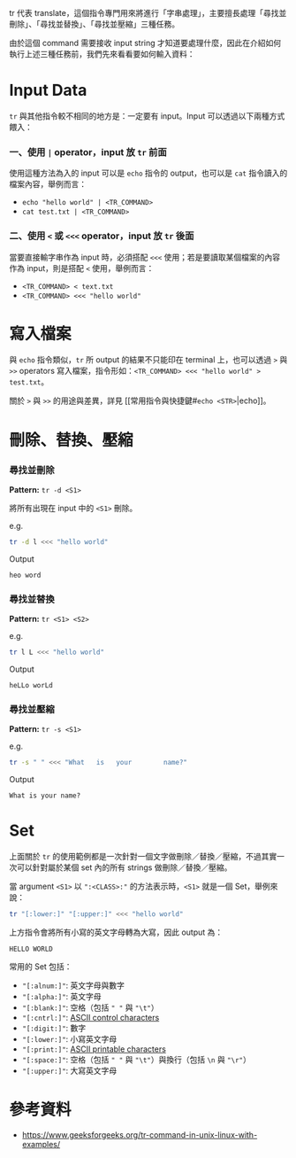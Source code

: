 tr 代表 translate，這個指令專門用來將進行「字串處理」，主要擅長處理「尋找並刪除」、「尋找並替換」、「尋找並壓縮」三種任務。

由於這個 command 需要接收 input string 才知道要處理什麼，因此在介紹如何執行上述三種任務前，我們先來看看要如何輸入資料：

# Input Data

`tr` 與其他指令較不相同的地方是：一定要有 input。Input 可以透過以下兩種方式餵入：

### 一、使用 `|` operator，input 放 `tr` 前面

使用這種方法為入的 input 可以是 `echo` 指令的 output，也可以是 `cat` 指令讀入的檔案內容，舉例而言：

- `echo "hello world" | <TR_COMMAND>`
- `cat test.txt | <TR_COMMAND>`

### 二、使用 `<` 或 `<<<` operator，input 放 `tr` 後面

當要直接輸字串作為 input 時，必須搭配 `<<<` 使用；若是要讀取某個檔案的內容作為 input，則是搭配 `<` 使用，舉例而言：

- `<TR_COMMAND> < text.txt`
- `<TR_COMMAND> <<< "hello world"`

# 寫入檔案

與 `echo` 指令類似，`tr` 所 output 的結果不只能印在 terminal 上，也可以透過 `>` 與 `>>`
operators 寫入檔案，指令形如：`<TR_COMMAND> <<< "hello world" > test.txt`。

關於 `>` 與 `>>` 的用途與差異，詳見 [[常用指令與快捷鍵#`echo <STR>`|echo]]。

# 刪除、替換、壓縮

### 尋找並刪除

**Pattern:** `tr -d <S1>`

將所有出現在 input 中的 `<S1>` 刪除。

e.g.

```bash
tr -d l <<< "hello world"
```

Output

```plaintext
heo word
```

### 尋找並替換

**Pattern:** `tr <S1> <S2>`

e.g.

```bash
tr l L <<< "hello world"
```

Output

```plaintext
heLLo worLd
```

### 尋找並壓縮

**Pattern:** `tr -s <S1>`

e.g.

```bash
tr -s " " <<< "What   is   your        name?"
```

Output

```plaintext
What is your name?
```

# Set

上面關於 `tr` 的使用範例都是一次針對一個文字做刪除／替換／壓縮，不過其實一次可以針對屬於某個 set 內的所有 strings 做刪除／替換／壓縮。

當 argument `<S1>` 以 `":<CLASS>:"` 的方法表示時，`<S1>` 就是一個 Set，舉例來說：

```bash
tr "[:lower:]" "[:upper:]" <<< "hello world"
```

上方指令會將所有小寫的英文字母轉為大寫，因此 output 為：

```plaintext
HELLO WORLD
```

常用的 Set 包括：

- `"[:alnum:]"`: 英文字母與數字
- `"[:alpha:]"`: 英文字母
- `"[:blank:]"`: 空格（包括 `" "` 與 `"\t"`）
- `"[:cntrl:]"`: [ASCII control characters](https://www.ascii-code.com/)
- `"[:digit:]"`: 數字
- `"[:lower:]"`: 小寫英文字母
- `"[:print:]"`: [ASCII printable characters](https://www.ascii-code.com/)
- `"[:space:]"`: 空格（包括 `" "` 與 `"\t"`）與換行（包括 `\n` 與 `"\r"`）
- `"[:upper:]"`: 大寫英文字母

# 參考資料

- <https://www.geeksforgeeks.org/tr-command-in-unix-linux-with-examples/>
